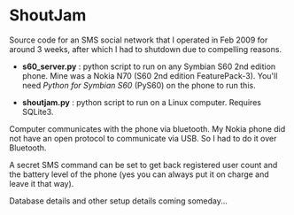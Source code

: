 ShoutJam
==========

Source code for an SMS social network that I operated in Feb 2009 for around 3 weeks, after which I had to shutdown due to compelling reasons.

* **s60_server.py** : python script to run on any Symbian S60 2nd edition phone. Mine was a Nokia N70 (S60 2nd edition FeaturePack-3). You'll need *Python for Symbian S60* (PyS60) on the phone to run this.

* **shoutjam.py** : python script to run on a Linux computer. Requires SQLite3.

Computer communicates with the phone via bluetooth. My Nokia phone did not have an open protocol to communicate via USB. So I had to do it over Bluetooth.

A secret SMS command can be set to get back registered user count and the battery level of the phone (yes you can always put it on charge and leave it that way).

Database details and other setup details coming someday...
